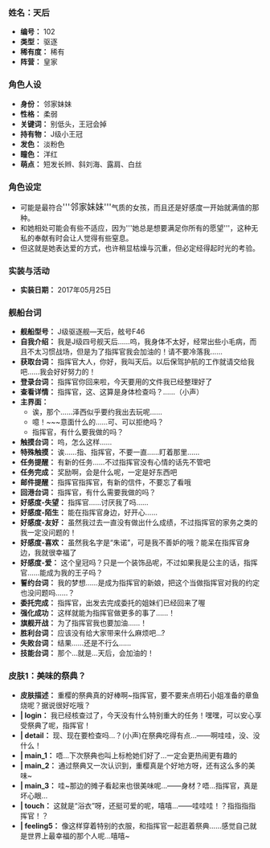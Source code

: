 ### 姓名：天后
* **编号：** 102
* **类型：** 驱逐
* **稀有度：** 稀有
* **阵营：** 皇家


### 角色人设
* **身份：** 邻家妹妹
* **性格：** 柔弱
* **关键词：** 别低头，王冠会掉
* **持有物：** J级小王冠
* **发色：** 淡粉色
* **瞳色：** 洋红
* **萌点：** 短发长辫、斜刘海、露肩、白丝


### 角色设定
* 可能是最符合<big>'''邻家妹妹'''</big>气质的女孩，而且还是好感度一开始就满值的那种。
* 和她相处可能会有些不适应，因为'''她总是想要满足你所有的愿望'''，这种无私的奉献有时会让人觉得有些窒息。
* 但这就是她表达爱的方式，也许稍显枯燥与沉重，但必定经得起时光的考验。


### 实装与活动
* **实装日期：** 2017年05月25日


### 舰船台词
* **舰船型号：** J级驱逐舰—天后，舷号F46
* **自我介绍：** 我是J级四号舰天后……呜，我身体不太好，经常出些小毛病，而且不太习惯战场，但是为了指挥官我会加油的！请不要冷落我……
* **获取台词：** 指挥官大人，你好，我叫天后。以后保驾护航的工作就请交给我吧……我会好好努力的！
* **登录台词：** 指挥官你回来啦，今天要用的文件我已经整理好了
* **查看详情：** 指挥官，这、这算是身体检查吗？……（小声）
* **主界面：**
  * 诶，那个……泽西似乎要约我出去玩呢……
  * 噫！~~~意面什么的……可、可以拒绝吗？
  * 指挥官，有什么要我做的吗？
* **触摸台词：** 呜，怎么这样……
* **特殊触摸：** 诶……指、指挥官，不要一直……盯着那里……
* **任务提醒：** 有新的任务……不过指挥官没有心情的话先不管吧
* **任务完成：** 奖励啊，会是什么呢，一定是好东西吧
* **邮件提醒：** 指挥官指挥官，有新的信件，不要忘了看哦
* **回港台词：** 指挥官，有什么需要我做的吗？
* **好感度-失望：** 指挥官……讨厌我了吗……
* **好感度-陌生：** 能在指挥官身边，好开心……
* **好感度-友好：** 虽然我过去一直没有做出什么成绩，不过指挥官的家务之类的我一定没问题的！
* **好感度-喜欢：** 虽然我名字是“朱诺”，可是我不善妒的哦？能呆在指挥官身边，我就很幸福了
* **好感度-爱：** 这个皇冠吗？只是一个装饰品呢，不过如果我是公主的话，指挥官……能成为我的王子吗？
* **誓约台词：** 我的梦想……是成为指挥官的新娘，把这个当做指挥官对我的约定也没问题吗……？
* **委托完成：** 指挥官，出发去完成委托的姐妹们已经回来了喔
* **强化成功：** 这样就能为指挥官做更多的事了……！
* **旗舰开战：** 为了指挥官我也要加油……！
* **胜利台词：** 应该没有给大家带来什么麻烦吧…?
* **失败台词：** 结果……还是不行么……
* **技能台词：** 那个…就是…天后，会加油的！


### 皮肤1：美味的祭典？
* **皮肤描述：** 重樱的祭典真的好棒啊~指挥官，要不要来点明石小姐准备的章鱼烧呢？据说很好吃哦？
* **| login：** 我已经核查过了，今天没有什么特别重大的任务！嘿嘿，可以安心享受祭典了呢，指挥官！
* **| detail：** 现、现在要检查吗…？(小声)在祭典吃得有点…——啊哇哇，没、没什么！
* **| main_1：** 唔…下次祭典也叫上标枪她们好了…一定会更热闹更有趣的
* **| main_2：** 通过祭典又一次认识到，重樱真是个好地方呀，还有这么多的美味~
* **| main_3：** 哇~那边的摊子看起来也很美味呢…——身材？唔…指挥官，真是坏心眼…
* **| touch：** 这就是“浴衣”呀，还挺可爱的呢，嘻嘻…——哇哇哇！？指指指指挥官！？
* **| feeling5：** 像这样穿着特别的衣服，和指挥官一起逛着祭典……感觉自己就是世界上最幸福的那个人呢…嘻嘻~
